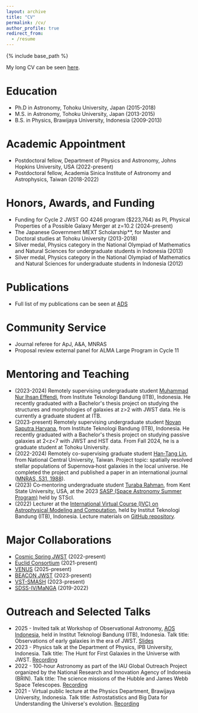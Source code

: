 ```yaml
---
layout: archive
title: "CV"
permalink: /cv/
author_profile: true
redirect_from:
  - /resume
---
```


{% include base_path %}

My long CV can be seen [here](https://drive.google.com/file/d/1M-F0Tlh15RFBuy9yM64ko_7d5pRf7XI1/view?usp=sharing).

Education
======
* Ph.D in Astronomy, Tohoku University, Japan (2015-2018)
* M.S. in Astronomy, Tohoku University, Japan (2013-2015)
* B.S. in Physics, Brawijaya University, Indonesia (2009-2013)

Academic Appointment
======
* Postdoctoral fellow, Department of Physics and Astronomy, Johns Hopkins University, USA (2022-present)
* Postdoctoral fellow, Academia Sinica Institute of Astronomy and Astrophysics, Taiwan (2018-2022)

Honors, Awards, and Funding
======
* Funding for Cycle 2 JWST GO 4246 program ($223,764) as PI, Physical Properties of a Possible Galaxy Merger at z=10.2 (2024-present)
* The Japanese Government MEXT Scholarship**, for Master and Doctoral studies at Tohoku University (2013-2018)
* Silver medal, Physics category in the National Olympiad of Mathematics and Natural Sciences for undergraduate students in Indonesia (2013)
* Silver medal, Physics category in the National Olympiad of Mathematics and Natural Sciences for undergraduate students in Indonesia (2012)

Publications
======
* Full list of my publications can be seen at [ADS](https://ui.adsabs.harvard.edu/search/p_=0&q=author%3A%22Abdurro'uf%22&sort=date%20desc%2C%20bibcode%20desc)

Community Service
======
* Journal referee for ApJ, A&A, MNRAS
* Proposal review external panel for ALMA Large Program in Cycle 11

Mentoring and Teaching
======
* (2023-2024) Remotely supervising undergraduate student [Muhammad Nur Ihsan Effendi](https://www.linkedin.com/in/muhammad-nur-ihsan-effendi/?trk=public_profile_browsemap&originalSubdomain=id), from Institute Teknologi Bandung (ITB), Indonesia. He recently graduated with a Bachelor's thesis project on studying the structures and morphologies of galaxies at z>2 with JWST data. He is currently a graduate student at ITB.
* (2023-present) Remotely supervising undergraduate student [Novan Saputra Haryana](https://www.linkedin.com/in/novansaputra/?originalSubdomain=jp), from Institute Teknologi Bandung (ITB), Indonesia. He recently graduated with a Bachelor's thesis project on studying passive galaxies at 2<z<7 with JWST and HST data. From Fall 2024, he is a graduate student at Tohoku University.
* (2022-2024) Remotely co-supervising graduate student [Han‑Tang Lin](https://www.linkedin.com/in/tylerastro/?locale=en_US), from National Central University, Taiwan. Project topic:
spatially resolved stellar populations of Supernova‑host galaxies in the local universe. He completed the project and published a paper in an international journal ([MNRAS, 531, 1988](https://ui.adsabs.harvard.edu/abs/2024MNRAS.531.1988L/abstract)).
* (2023) Co‑mentoring undergraduate student [Turaba Rahman](https://www.linkedin.com/in/turabarahman/), from Kent State University, USA, at the 2023 [SASP (Space Astronomy Summer Program)](https://www.stsci.edu/opportunities/space-astronomy-summer-program) held by STScI.
* (2022) Lecturer at the [International Virtual Course (IVC) on Astrophysical Modeling and Computation](https://www.as.itb.ac.id/ivcas2022/), held by Institut Teknologi Bandung (ITB), Indonesia. Lecture materials on [GitHub repository](https://github.com/aabdurrouf/ivcitb2022).

Major Collaborations
======
* [Cosmic Spring JWST](https://cosmic-spring.github.io/) (2022-present)
* [Euclid Consortium](https://www.euclid-ec.org/) (2021-present)
* [VENUS](https://ui.adsabs.harvard.edu/abs/2025jwst.prop.6882F/abstract) (2025-present)
* [BEACON JWST](https://beacon-jwst.github.io/index.html) (2023-present)
* [VST-SMASH](https://arxiv.org/abs/2411.09608) (2023-present)
* [SDSS-IV/MaNGA](https://www.sdss4.org/surveys/manga/) (2019-2022)

Outreach and Selected Talks
======
* 2025 - Invited talk at Workshop of Observational Astronomy, [AOS Indonesia](https://sites.google.com/view/aosindonesia/home?authuser=0), held in Institut Teknologi Bandung (ITB), Indonesia. Talk title: Observations of early galaxies in the era of JWST. [Slides](https://docs.google.com/presentation/d/1f74U8yS71F8zpfSwYlIktmDR24SUGtaQ/edit?usp=sharing&ouid=112608123390795379693&rtpof=true&sd=true)
* 2023 - Physics talk at the Department of Physics, IPB University, Indonesia. Talk title: The Hunt for First Galaxies in the Universe with JWST. [Recording](https://www.youtube.com/watch?v=D6IXPF-vmzk&t=0s)
* 2022 - 100-hour Astronomy as part of the IAU Global Outreach Project organized by the National Research and Innovation Agency of Indonesia (BRIN). Talk title: The science missions of the Hubble and James Webb Space Telescopes. [Recording](https://youtu.be/pk20TgxSSn4)
* 2021 - Virtual public lecture at the Physics Department, Brawijaya University, Indonesia. Talk title: Astrostatistics and Big Data for Understanding the Universe's evolution. [Recording](https://www.youtube.com/watch?v=UlsinoWFCaU)






